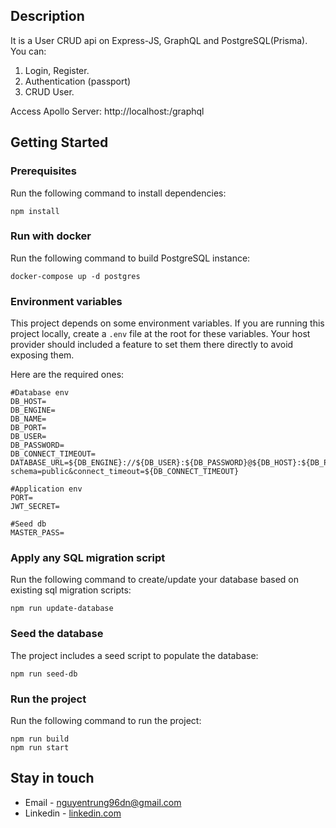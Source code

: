 ## Description

It is a User CRUD api on Express-JS, GraphQL and PostgreSQL(Prisma). You can:
1. Login, Register.
2. Authentication (passport)
3. CRUD User.

Access Apollo Server: http://localhost:<port>/graphql

## Getting Started

### Prerequisites

Run the following command to install dependencies:

```shell
npm install
```

### Run with docker

Run the following command to build PostgreSQL instance:

```shell
docker-compose up -d postgres
```

### Environment variables

This project depends on some environment variables.
If you are running this project locally, create a `.env` file at the root for these variables.
Your host provider should included a feature to set them there directly to avoid exposing them.

Here are the required ones:

```
#Database env
DB_HOST=
DB_ENGINE=
DB_NAME=
DB_PORT=
DB_USER=
DB_PASSWORD=
DB_CONNECT_TIMEOUT=
DATABASE_URL=${DB_ENGINE}://${DB_USER}:${DB_PASSWORD}@${DB_HOST}:${DB_PORT}/${DB_NAME}?schema=public&connect_timeout=${DB_CONNECT_TIMEOUT}

#Application env
PORT=
JWT_SECRET=

#Seed db
MASTER_PASS=
```

### Apply any SQL migration script

Run the following command to create/update your database based on existing sql migration scripts:

```shell
npm run update-database
```

### Seed the database

The project includes a seed script to populate the database:

```shell
npm run seed-db
```

### Run the project

Run the following command to run the project:

```shell
npm run build
npm run start
```

## Stay in touch

- Email - nguyentrung96dn@gmail.com
- Linkedin - [linkedin.com](https://www.linkedin.com/in/trungnguyen-be/)